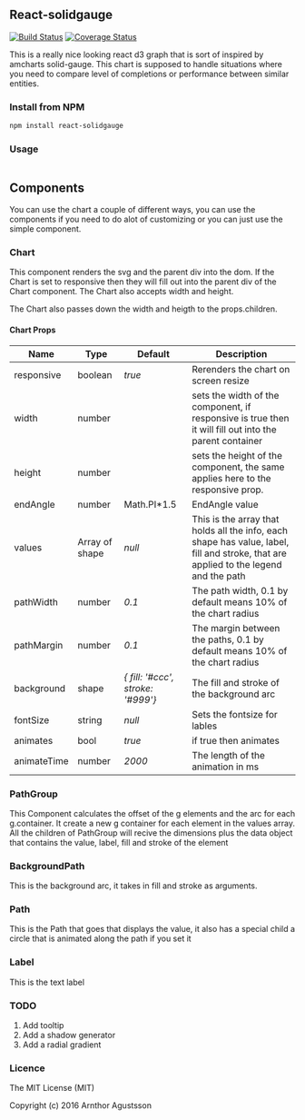 
## React-solidgauge
[![Build Status](https://travis-ci.org/arnthor3/react-solidgauge.svg?branch=master)](https://travis-ci.org/arnthor3/react-solidgauge)
[![Coverage Status](https://coveralls.io/repos/github/arnthor3/react-solidgauge/badge.svg?branch=master)](https://coveralls.io/github/arnthor3/react-solidgauge?branch=master)

This is a really nice looking react d3 graph that is sort of inspired by amcharts solid-gauge.
This chart is supposed to handle situations where you need to compare level of completions or performance between similar entities.

### Install from NPM
```sh
npm install react-solidgauge
```

### Usage

```js

```


## Components
You can use the chart a couple of different ways, you can use the components if you need to do alot of customizing or you can just use the simple component.

### Chart
This component renders the svg and the parent div into the dom.
If the Chart is set to responsive then they will fill out into the parent div of the Chart component.
The Chart also accepts width and height.

The Chart also passes down the width and heigth to the props.children.

#### Chart Props

|Name|Type|Default|Description|
---|---|---|---
responsive|boolean|*true*| Rerenders the chart on screen resize
width|number|| sets the width of the component, if responsive is true then it will fill out into the parent container
height|number|| sets the height of the component, the same applies here to the responsive prop.
endAngle|number|Math.PI*1.5|EndAngle value
values|Array of shape|*null*|This is the array that holds all the info, each shape has value, label, fill and stroke, that are applied to the legend and the path
pathWidth|number|*0.1*|The path width, 0.1 by default means 10% of the chart radius
pathMargin|number|*0.1*|The margin between the paths, 0.1 by default means 10% of the chart radius
background|shape|*{ fill: '#ccc', stroke: '#999'}*|The fill and stroke of the background arc
fontSize|string|*null*|Sets the fontsize for lables
animates|bool|*true*|if true then animates
animateTime|number|*2000*|The length of the animation in ms


### PathGroup
This Component calculates the offset of the g elements and the arc for each g.container.
It create a new g container for each element in the values array.
All the children of PathGroup will recive the dimensions plus the data object that contains the value, label, fill and stroke of the element

### BackgroundPath
This is the background arc, it takes in fill and stroke as arguments.

### Path
This is the Path that goes that displays the value, it also has a special child a circle that is animated along the path if you set it

### Label
This is the text label


### TODO
1. Add tooltip
2. Add a shadow generator
3. Add a radial gradient

### Licence

The MIT License (MIT)

Copyright (c) 2016 Arnthor Agustsson
